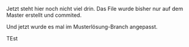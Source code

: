 Jetzt steht hier noch nicht viel drin. Das File wurde bisher nur auf dem Master erstellt und commited.

Und jetzt wurde es mal im Musterlösung-Branch angepasst.

TEst